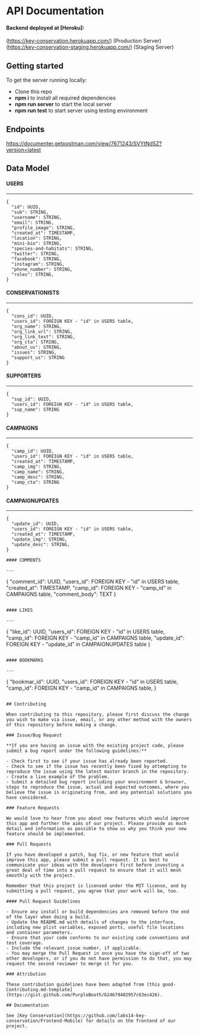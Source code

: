 # API Documentation

#### Backend deployed at [Heroku]:

(https://key-conservation.herokuapp.com/) (Production Server)<br>
(https://key-conservation-staging.herokuapp.com/) (Staging Server)<br>

## Getting started

To get the server running locally:

- Clone this repo
- **npm i** to install all required dependencies
- **npm run server** to start the local server
- **npm run test** to start server using testing environment

## Endpoints

https://documenter.getpostman.com/view/7671243/SVYtNdSZ?version=latest

## Data Model

#### USERS

---

```
{
  "id": UUID,
  "sub": STRING,
  "username": STRING,
  "email": STRING,
  "profile_image": STRING,
  "created_at": TIMESTAMP,
  "location": STRING,
  "mini-bio": STRING,
  "species-and-habitats": STRING,
  "twitter": STRING,
  "facebook": STRING,
  "instagram": STRING,
  "phone_number": STRING,
  "roles": STRING,
}
```

#### CONSERVATIONISTS

---

```
{
  "cons_id": UUID,
  "users_id": FOREIGN KEY - "id" in USERS table,
  "org_name": STRING,
  "org_link_url": STRING,
  "org_link_text": STRING,
  "org_cta": STRING,
  "about_us": STRING,
  "issues": STRING,
  "support_us": STRING
}
```

#### SUPPORTERS

---

```
{
  "sup_id": UUID,
  "users_id": FOREIGN KEY - "id" in USERS table,
  "sup_name": STRING
}
```

#### CAMPAIGNS

---

```
{
  "camp_id": UUID,
  "users_id": FOREIGN KEY - "id" in USERS table,
  "created_at": TIMESTAMP,
  "camp_img": STRING,
  "camp_name": STRING,
  "camp_desc": STRING,
  "camp_cta": STRING
}
```

#### CAMPAIGNUPDATES

---

```
{
  "update_id": UUID,
  "users_id": FOREIGN KEY - "id" in USERS table,
  "created_at": TIMESTAMP,
  "update_img": STRING,
  "update_desc": STRING,
}

#### COMMENTS

---

```

{
"comment_id": UUID,
"users_id": FOREIGN KEY - "id" in USERS table,
"created_at": TIMESTAMP,
"camp_id": FOREIGN KEY - "camp_id" in CAMPAIGNS table,
"comment_body": TEXT
}

```

#### LIKES

---

```

{
"like_id": UUID,
"users_id": FOREIGN KEY - "id" in USERS table,
"camp_id": FOREIGN KEY - "camp_id" in CAMPAIGNS table,
"update_id": FOREIGN KEY - "update_id" in CAMPAIGNUPDATES table
}

```

#### BOOKMARKS

---

```

{
"bookmar_id": UUID,
"users_id": FOREIGN KEY - "id" in USERS table,
"camp_id": FOREIGN KEY - "camp_id" in CAMPAIGNS table,
}

```

## Contributing

When contributing to this repository, please first discuss the change you wish to make via issue, email, or any other method with the owners of this repository before making a change.

### Issue/Bug Request

**If you are having an issue with the existing project code, please submit a bug report under the following guidelines:**

- Check first to see if your issue has already been reported.
- Check to see if the issue has recently been fixed by attempting to reproduce the issue using the latest master branch in the repository.
- Create a live example of the problem.
- Submit a detailed bug report including your environment & browser, steps to reproduce the issue, actual and expected outcomes, where you believe the issue is originating from, and any potential solutions you have considered.

### Feature Requests

We would love to hear from you about new features which would improve this app and further the aims of our project. Please provide as much detail and information as possible to show us why you think your new feature should be implemented.

### Pull Requests

If you have developed a patch, bug fix, or new feature that would improve this app, please submit a pull request. It is best to communicate your ideas with the developers first before investing a great deal of time into a pull request to ensure that it will mesh smoothly with the project.

Remember that this project is licensed under the MIT license, and by submitting a pull request, you agree that your work will be, too.

#### Pull Request Guidelines

- Ensure any install or build dependencies are removed before the end of the layer when doing a build.
- Update the README.md with details of changes to the interface, including new plist variables, exposed ports, useful file locations and container parameters.
- Ensure that your code conforms to our existing code conventions and test coverage.
- Include the relevant issue number, if applicable.
- You may merge the Pull Request in once you have the sign-off of two other developers, or if you do not have permission to do that, you may request the second reviewer to merge it for you.

### Attribution

These contribution guidelines have been adapted from [this good-Contributing.md-template](https://gist.github.com/PurpleBooth/b24679402957c63ec426).

## Documentation

See [Key Conservation](https://github.com/labs14-key-conservation/Frontend-Mobile) for details on the frontend of our project.
```
